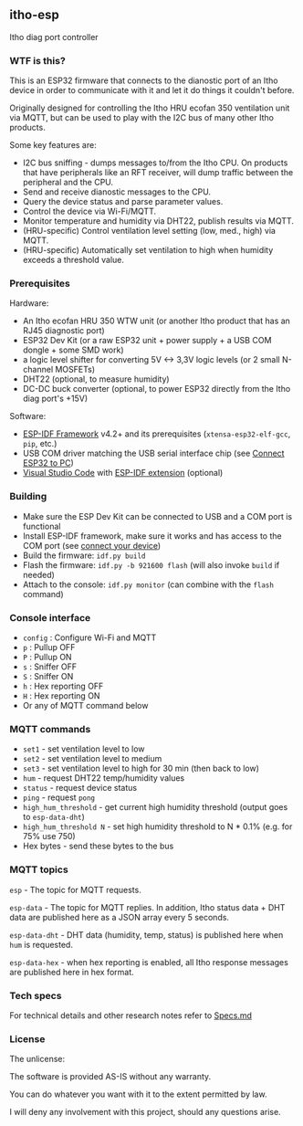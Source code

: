 
## itho-esp

Itho diag port controller

### WTF is this?

This is an ESP32 firmware that connects to the dianostic port of an Itho device in order to communicate with it and let it do things it couldn't before.

Originally designed for controlling the Itho HRU ecofan 350 ventilation unit via MQTT, but can be used to play with the I2C bus of many other Itho products.

Some key features are:

* I2C bus sniffing - dumps messages to/from the Itho CPU. On products that have peripherals like an RFT receiver, will dump traffic between the peripheral and the CPU.
* Send and receive dianostic messages to the CPU.
* Query the device status and parse parameter values.
* Control the device via Wi-Fi/MQTT.
* Monitor temperature and humidity via DHT22, publish results via MQTT.
* (HRU-specific) Control ventilation level setting (low, med., high) via MQTT.
* (HRU-specific) Automatically set ventilation to high when humidity exceeds a threshold value.

### Prerequisites

Hardware:

* An Itho ecofan HRU 350 WTW unit (or another Itho product that has an RJ45 diagnostic port)
* ESP32 Dev Kit (or a raw ESP32 unit + power supply + a USB COM dongle + some SMD work)
* a logic level shifter for converting 5V <-> 3,3V logic levels (or 2 small N-channel MOSFETs)
* DHT22 (optional, to measure humidity)
* DC-DC buck converter (optional, to power ESP32 directly from the Itho diag port's +15V)

Software:

* [ESP-IDF Framework](https://docs.espressif.com/projects/esp-idf/en/latest/esp32/get-started/index.html) v4.2+ and its prerequisites (`xtensa-esp32-elf-gcc`, `pip`, etc.)
* USB COM driver matching the USB serial interface chip (see [Connect ESP32 to PC](https://docs.espressif.com/projects/esp-idf/en/latest/esp32/get-started/establish-serial-connection.html))
* [Visual Studio Code](https://code.visualstudio.com/download) with [ESP-IDF extension](https://github.com/espressif/vscode-esp-idf-extension/blob/master/docs/ONBOARDING.md) (optional)

### Building

* Make sure the ESP Dev Kit can be connected to USB and a COM port is functional
* Install ESP-IDF framework, make sure it works and has access to the COM port (see [connect your device](https://docs.espressif.com/projects/esp-idf/en/latest/esp32/get-started/#get-started-connect))
* Build the firmware: `idf.py build`
* Flash the firmware: `idf.py -b 921600 flash` (will also invoke `build` if needed)
* Attach to the console: `idf.py monitor` (can combine with the `flash` command)

### Console interface

* `config` : Configure Wi-Fi and MQTT
* `p` : Pullup OFF
* `P` : Pullup ON
* `s` : Sniffer OFF
* `S` : Sniffer ON
* `h` : Hex reporting OFF
* `H` : Hex reporting ON
* Or any of MQTT command below

### MQTT commands

* `set1` - set ventilation level to low
* `set2` - set ventilation level to medium
* `set3` - set ventilation level to high for 30 min (then back to low)
* `hum` - request DHT22 temp/humidity values
* `status` - request device status
* `ping` - request `pong`
* `high_hum_threshold` - get current high humidity threshold (output goes to `esp-data-dht`)
* `high_hum_threshold N` - set high humidity threshold to N * 0.1% (e.g. for 75% use 750)
* Hex bytes - send these bytes to the bus

### MQTT topics

`esp` - The topic for MQTT requests.

`esp-data` - The topic for MQTT replies. In addition, Itho status data + DHT data are published here as a JSON array every 5 seconds.

`esp-data-dht` - DHT data (humidity, temp, status) is published here when `hum` is requested.

`esp-data-hex` - when hex reporting is enabled, all Itho response messages are published here in hex format.

### Tech specs

For technical details and other research notes refer to [Specs.md](Specs.md)

### License

The unlicense:

The software is provided AS-IS without any warranty.

You can do whatever you want with it to the extent permitted by law.

I will deny any involvement with this project, should any questions arise.
